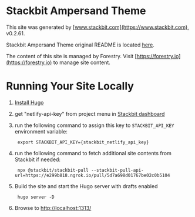 # Stackbit Ampersand Theme

This site was generated by [www.stackbit.com](https://www.stackbit.com), v0.2.61.

Stackbit Ampersand Theme original README is located [here](./README.theme.md).

The content of this site is managed by Forestry. Visit [https://forestry.io](https://forestry.io) to manage site content.

# Running Your Site Locally

1. [Install Hugo](https://gohugo.io/getting-started/quick-start/#step-1-install-hugo)

1. get "netlify-api-key" from project menu in [Stackbit dashboard](https://app.stackbit.com/dashboard)

1. run the following command to assign this key to `STACKBIT_API_KEY` environment variable:

        export STACKBIT_API_KEY={stackbit_netlify_api_key}

1. run the following command to fetch additional site contents from Stackbit if needed:

        npx @stackbit/stackbit-pull --stackbit-pull-api-url=https://e299b818.ngrok.io/pull/5d7a698d01767be02c0b5104

1. Build the site and start the Hugo server with drafts enabled

        hugo server -D

1. Browse to [http://localhost:1313/](http://localhost:1313/)
